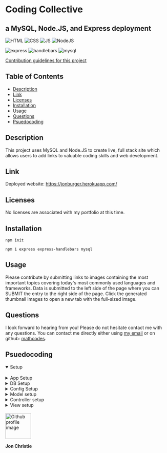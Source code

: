 # Coding Collective
## a MySQL, Node.JS, and Express deployment

![HTML](https://img.shields.io/badge/Skill-HTML-orange) ![CSS](https://img.shields.io/badge/Skill-CSS-orange) ![JS](https://img.shields.io/badge/Skill-JS-orange) ![NodeJS](https://img.shields.io/badge/Skill-nodejs-orange)

![express](https://img.shields.io/badge/express-v4.15.3-blue) ![handlebars](https://img.shields.io/badge/handlebars-v3.1.0-blue) ![mysql](https://img.shields.io/badge/mysql-v2.13.0-blue)

[Contribution guidelines for this project](docs/CONTRIBUTING.md)

## Table of Contents
  - [Description](#description)
  - [Link](#link)
  - [Licenses](#licenses)
  - [Installation](#installation)
  - [Usage](#usage)
  - [Questions](#questions)
  - [Psuedocoding](#psuedocoding)

## Description
This project uses MySQL and Node.JS to create live, full stack site which allows users to add links to valuable coding skills and web development.

## Link

Deployed website: https://jonburger.herokuapp.com/

## Licenses  
No licenses are associated with my portfolio at this time.

## Installation
```
npm init
```

```
npm i express express-handlebars mysql 
```

## Usage
Please contribute by submitting links to images containing the most important topics covering today's most commonly used languages and frameworks. Data is submitted to the left side of the page where you can SUBMIT the entry to the right side of the page. Click the generated thumbnail images to open a new tab with the full-sized image.

## Questions
I look forward to hearing from you! Please do not hesitate contact me with any questions. You can contact me directly either using [my email](mailto:jonpchristie@gmail.com) or on github: [mathcodes](https://github.com/mathcodes).

## Psuedocoding
<details open><summary>Setup</summary>

<br>
<details><summary>App Setup</summary>

<br>

- [x] Create a GitHub repo called `burger` and clone it to your computer.

- [x] Make a package.json file by running `npm init` from the command line.

- [x] Install the Express npm package: `npm install express`.

- [x] Create a server.js file.

- [x] Install the Handlebars npm package: `npm install express-handlebars`.

- [x] Install MySQL npm package: `npm install mysql`.

- [x] Require the following npm packages inside of the server.js file:
   * express
</details>
<details><summary>DB Setup</summary>

<br>
- [x] Inside your `burger` directory, create a folder named `db`.

- [ ] In the `db` folder, create a file named `schema.sql`. Write SQL queries this file that do the following:

   - [x] Create the `burgers_db`.
   - [x] Switch to or use the `burgers_db`.
   - [x] Create a `burgers` table with these fields:
     - [x] **id**: an auto incrementing int that serves as the primary key.
     - [x] **burger_name**: a string.
     - [x] **devoured**: a boolean.



- [x] Still in the `db` folder, create a `seeds.sql` file. In this file, write insert queries to populate the `burgers` table with at least three entries.

- [x] Run the `schema.sql` and `seeds.sql` files into the mysql server from the command line

- [x] Now you're going to run these SQL files.

- [x] Make sure you're in the `db` folder of your app.

- [x] Start MySQL command line tool and login: `mysql -u root -p`.

   - [x] With the `mysql>` command line tool running, enter the command `source schema.sql`. This will run your schema file and all of the queries in it -- in other words, you'll be creating your database.

   - [x] Now insert the entries you defined in `seeds.sql` by running the file: `source seeds.sql`.

   - [x] Close out of the MySQL command line tool: `exit`.
</details>

<details><summary>Config Setup</summary>

<br>

- [x] Inside your `burger` directory, create a folder named `config`.

- [x] Create a `connection.js` file inside `config` directory.

   - [x] Inside the `connection.js` file, setup the code to connect Node to MySQL.

   - [x] Export the connection.

- [x] Create an `orm.js` file inside `config` directory.

   - [x] Import (require) `connection.js` into `orm.js`

   - [x] In the `orm.js` file, create the methods that will execute the necessary MySQL commands in the controllers. These are the methods you will need to use in order to retrieve and store data in your database.

     - [x] `selectAll()` - used "all" as here
     - [x] `insertOne()` - used "create" as here
     - [x] `updateOne()` - used "add" as here

   - [x] Export the ORM object in `module.exports`.
</details>

<details><summary>Model setup</summary>

<br>

- [x] Inside your `burger` directory, create a folder named `models`.

- [x] In `models`, make a `burger.js` file.

    - [x] Inside `burger.js`, import `orm.js` into `burger.js`

    - [x] Also inside `burger.js`, create the code that will call the ORM functions using burger specific input for the ORM.

    - [x] Export at the end of the `burger.js` file.
</details>

<details><summary>Controller setup</summary>

<br>

- [x] Inside your `burger` directory, create a folder named `controllers`.

- [x] In `controllers`, create the `burgers_controller.js` file.

- [x] Inside the `burgers_controller.js` file, import the following:

   - [x] Express
   - [x] `burger.js`

- [x] Create the `router` for the app, and export the `router` at the end of your file.
</details>

<details><summary>View setup</summary>

<br>

- [x] Inside your `burger` directory, create a folder named `views`.

   - [x] Create the `index.handlebars` file inside `views` directory.

   - [x] Create the `layouts` directory inside `views` directory.

     - [x] Create the `main.handlebars` file inside `layouts` directory.

     - [x] Setup the `main.handlebars` file so it's able to be used by Handlebars.

     - [x] Setup the `index.handlebars` to have the template that Handlebars can render onto.

     - [x] Create a button in `index.handlebars` that will submit the user input into the database.
</details>
<br>
</details>
<img src ="https://avatars0.githubusercontent.com/u/17928947?v=4" alt="Github profile image" width="80px" height="80px" />

__Jon Christie__ 
